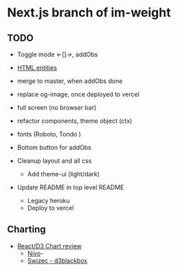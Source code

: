 # Next.js branch of im-weight

## TODO

- Toggle mode <-[]->, addObs
- [HTML entities](https://www.toptal.com/designers/htmlarrows/symbols/)
- merge to master, when addObs done
- replace og-image, once deployed to vercel
- full screen (no browser bar)
- refactor components, theme object (ctx)
- fonts (Roboto, Tondo )
- Bottom button for addObs
- Cleanup layout and all css
  - Add theme-ui (light/dark)

- Update README in top level README
  - Legacy heroku
  - Deploy to vercel

## Charting

- [React/D3 Chart review](https://dev.to/giteden/top-5-react-chart-libraries-for-2020-1amb)
  - [Nivo](https://nivo.rocks/line/)- 
  - [Swizec - d3blackbox](https://github.com/Swizec/d3blackbox)
